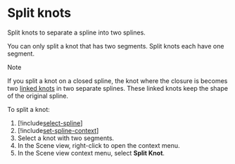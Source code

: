 # Split knots

Split knots to separate a spline into two splines.

You can only split a knot that has two segments. Split knots each have one segment.

> [!NOTE]
> If you split a knot on a closed spline, the knot where the closure is becomes two [linked knots](link-unlink-knots.md) in two separate splines. These linked knots keep the shape of the original spline.


To split a knot:
1. [!include[select-spline](.\\snippets\\select-spline.md)]
1. [!include[set-spline-context](.\\snippets\\set-spline-context.md)]
1. Select a knot with two segments.
1. In the Scene view, right-click to open the context menu.
1. In the Scene view context menu, select **Split Knot**.
